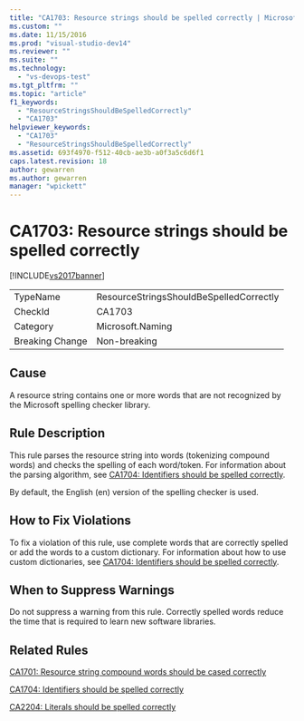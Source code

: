 ```yaml
---
title: "CA1703: Resource strings should be spelled correctly | Microsoft Docs"
ms.custom: ""
ms.date: 11/15/2016
ms.prod: "visual-studio-dev14"
ms.reviewer: ""
ms.suite: ""
ms.technology:
  - "vs-devops-test"
ms.tgt_pltfrm: ""
ms.topic: "article"
f1_keywords:
  - "ResourceStringsShouldBeSpelledCorrectly"
  - "CA1703"
helpviewer_keywords:
  - "CA1703"
  - "ResourceStringsShouldBeSpelledCorrectly"
ms.assetid: 693f4970-f512-40cb-ae3b-a0f3a5c6d6f1
caps.latest.revision: 18
author: gewarren
ms.author: gewarren
manager: "wpickett"
---
```

# CA1703: Resource strings should be spelled correctly
[!INCLUDE[vs2017banner](../includes/vs2017banner.md)]

|||
|-|-|
|TypeName|ResourceStringsShouldBeSpelledCorrectly|
|CheckId|CA1703|
|Category|Microsoft.Naming|
|Breaking Change|Non-breaking|

## Cause
 A resource string contains one or more words that are not recognized by the Microsoft spelling checker library.

## Rule Description
 This rule parses the resource string into words (tokenizing compound words) and checks the spelling of each word/token. For information about the parsing algorithm, see [CA1704: Identifiers should be spelled correctly](../code-quality/ca1704-identifiers-should-be-spelled-correctly.md).

 By default, the English (en) version of the spelling checker is used.

## How to Fix Violations
 To fix a violation of this rule, use complete words that are correctly spelled or add the words to a custom dictionary. For information about how to use custom dictionaries, see [CA1704: Identifiers should be spelled correctly](../code-quality/ca1704-identifiers-should-be-spelled-correctly.md).

## When to Suppress Warnings
 Do not suppress a warning from this rule. Correctly spelled words reduce the time that is required to learn new software libraries.

## Related Rules
 [CA1701: Resource string compound words should be cased correctly](../code-quality/ca1701-resource-string-compound-words-should-be-cased-correctly.md)

 [CA1704: Identifiers should be spelled correctly](../code-quality/ca1704-identifiers-should-be-spelled-correctly.md)

 [CA2204: Literals should be spelled correctly](../code-quality/ca2204-literals-should-be-spelled-correctly.md)



